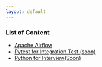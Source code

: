 ```yaml
---
layout: default
---
```


### List of Content  
- [Apache Airflow](./airflow.md) 
- [Pytest for Integration Test (soon)]()
- [Python for Interview(Soon)]()